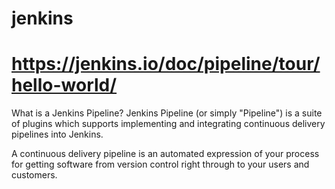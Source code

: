 # jenkins
# https://jenkins.io/doc/pipeline/tour/hello-world/

What is a Jenkins Pipeline?
Jenkins Pipeline (or simply "Pipeline") is a suite of plugins which supports implementing and integrating continuous delivery pipelines into Jenkins.

A continuous delivery pipeline is an automated expression of your process for getting software from version control right through to your users and customers.
